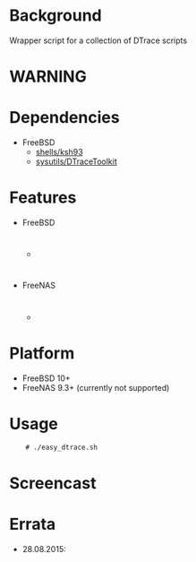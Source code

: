 
Background
==========
Wrapper script for a collection of DTrace scripts

WARNING
=======

Dependencies
============
* FreeBSD
   * [shells/ksh93](https://www.freshports.org/shells/ksh93/)
   * [sysutils/DTraceToolkit](https://www.freshports.org/sysutils/DTraceToolkit/)

Features
========
* FreeBSD
  * #
* FreeNAS
  * #

Platform
========
* FreeBSD 10+
* FreeNAS 9.3+ (currently not supported)

Usage
=====
```
    # ./easy_dtrace.sh
```

Screencast
==========

Errata
======
* 28.08.2015:

